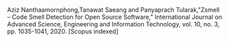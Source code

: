 Aziz Nanthaamornphong,Tanawat Saeang and Panyaprach Tularak,"Zsmell – Code Smell Detection for Open Source Software," International Journal on Advanced Science, Engineering and Information Technology, vol. 10, no. 3, pp. 1035-1041, 2020. [Scopus indexed]